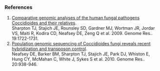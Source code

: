 ### References

1.  [Comparative genomic analyses of the human fungal pathogens
    Coccidioides and their
    relatives](http://europepmc.org/abstract/MED/19717792).\
    Sharpton TJ, Stajich JE, Rounsley SD, Gardner MJ, Wortman JR, Jordar
    VS, Maiti R, Kodira CD, Neafsey DE, Zeng Q et al. 2009. Genome Res..
    19:1722-1731.
2.  [Population genomic sequencing of Coccidioides fungi reveals recent
    hybridization and transposon
    control](http://europepmc.org/abstract/MED/20516208).\
    Neafsey DE, Barker BM, Sharpton TJ, Stajich JE, Park DJ, Whiston E,
    Hung CY, McMahan C, White J, Sykes S et al. 2010. Genome Res..
    20:938-946.
